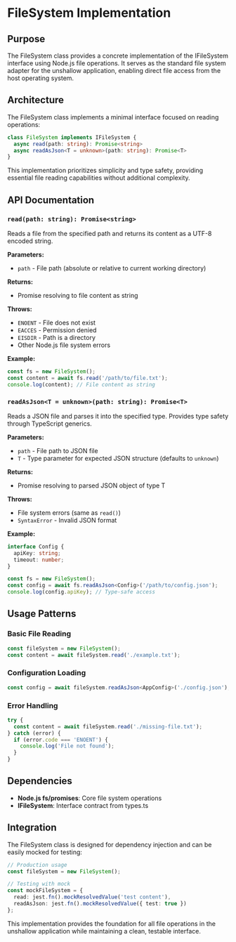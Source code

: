 # FileSystem Implementation

## Purpose

The FileSystem class provides a concrete implementation of the IFileSystem interface using Node.js file operations. It serves as the standard file system adapter for the unshallow application, enabling direct file access from the host operating system.

## Architecture

The FileSystem class implements a minimal interface focused on reading operations:

```typescript
class FileSystem implements IFileSystem {
  async read(path: string): Promise<string>
  async readAsJson<T = unknown>(path: string): Promise<T>
}
```

This implementation prioritizes simplicity and type safety, providing essential file reading capabilities without additional complexity.

## API Documentation

### `read(path: string): Promise<string>`

Reads a file from the specified path and returns its content as a UTF-8 encoded string.

**Parameters:**
- `path` - File path (absolute or relative to current working directory)

**Returns:**
- Promise resolving to file content as string

**Throws:**
- `ENOENT` - File does not exist
- `EACCES` - Permission denied
- `EISDIR` - Path is a directory
- Other Node.js file system errors

**Example:**
```typescript
const fs = new FileSystem();
const content = await fs.read('/path/to/file.txt');
console.log(content); // File content as string
```

### `readAsJson<T = unknown>(path: string): Promise<T>`

Reads a JSON file and parses it into the specified type. Provides type safety through TypeScript generics.

**Parameters:**
- `path` - File path to JSON file
- `T` - Type parameter for expected JSON structure (defaults to `unknown`)

**Returns:**
- Promise resolving to parsed JSON object of type T

**Throws:**
- File system errors (same as `read()`)
- `SyntaxError` - Invalid JSON format

**Example:**
```typescript
interface Config {
  apiKey: string;
  timeout: number;
}

const fs = new FileSystem();
const config = await fs.readAsJson<Config>('/path/to/config.json');
console.log(config.apiKey); // Type-safe access
```

## Usage Patterns

### Basic File Reading
```typescript
const fileSystem = new FileSystem();
const content = await fileSystem.read('./example.txt');
```

### Configuration Loading
```typescript
const config = await fileSystem.readAsJson<AppConfig>('./config.json');
```

### Error Handling
```typescript
try {
  const content = await fileSystem.read('./missing-file.txt');
} catch (error) {
  if (error.code === 'ENOENT') {
    console.log('File not found');
  }
}
```

## Dependencies

- **Node.js fs/promises**: Core file system operations
- **IFileSystem**: Interface contract from types.ts

## Integration

The FileSystem class is designed for dependency injection and can be easily mocked for testing:

```typescript
// Production usage
const fileSystem = new FileSystem();

// Testing with mock
const mockFileSystem = {
  read: jest.fn().mockResolvedValue('test content'),
  readAsJson: jest.fn().mockResolvedValue({ test: true })
};
```

This implementation provides the foundation for all file operations in the unshallow application while maintaining a clean, testable interface.
